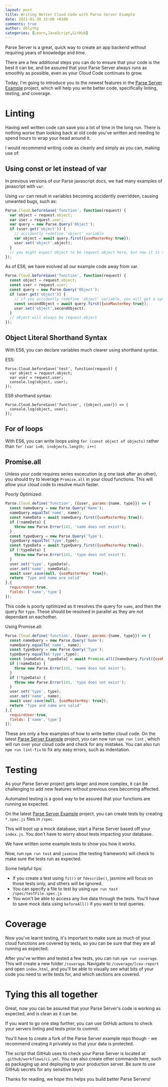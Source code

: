 ```yaml
---
layout: post
title: Writing Better Cloud Code with Parse Server Example
date: 2021-01-30 15:00 +0100
comments: true
author: dblythy
categories: [Learn,JavaScript,GitHub]
---
```


Parse Server is a great, quick way to create an app backend without requiring years of knowledge and time.

There are a few additional steps you can do to ensure that your code is the best it can be, and be assured that your Parse Server always runs as smoothly as possible, even as your Cloud Code continues to grow.

<!-- more -->

Today, I'm going to introduce you to the newest features in the [Parse Server Example](https://github.com/parse-community/parse-server-example) project, which will help you write better code, specifically linting, testing, and coverage.

# Linting

Having well written code can save you a lot of time in the long run. There is nothing worse than looking back at old code you've written and needing to spend hours to wrap your head around it. 

I would recommend writing code as cleanly and simply as you can, making use of:

## Using const or let instead of var

In previous versions of our Parse javascript docs, we had many examples of javascript with `var`.

Using `var` can result in variables becoming accidently overridden, causing unwanted bugs, such as:

```javascript
Parse.Cloud.beforeSave('function', function(request) {
  var object = request.object;
  var user = request.user;
  var query = new Parse.Query('Object');
  if (user.get('object')) {
    // accidently redefine 'object' variable
    var object = await query.first({useMasterKey:true});
    user.set('object',object);
  }
  // you might expect object to be request.object here, but now it is the object from the query
});
```
As of ES6, we have evolved all our example code away from var.

```javascript
Parse.Cloud.beforeSave('function', function(request) {
  const object = request.object;
  const user = request.user;
  const query = new Parse.Query('Object');
  if (user.get('object')) {
    // if you accidently redefine 'object' variable, you will get a syntax error using const.
    const secondObject = await query.first({useMasterKey:true});
    user.set('object',secondObject);
  }
  // object will always be request.object
});
```

## Object Literal Shorthand Syntax

With ES6, you can declare variables much clearer using shorthand syntax.

ES5:

```
Parse.Cloud.beforeSave('test', function(request) {
  var object = request.object;
  var user = request.user;
  console.log(object, user);
});
```

ES6 shorthand syntax:

```
Parse.Cloud.beforeSave('function', ({object,user}) => {
  console.log(object, user);
});
```

## For of loops

With ES6, you can write loops using `for (const object of objects)` rather than `for (var i=0; i<objects.length; i++)`

## Promise.all

Unless your code requires series excecution (e.g one task after an other), you should try to leverage `Promise.all` in your cloud functions. This will allow your cloud code to resolve much faster.

Poorly Optimized:

```javascript
Parse.Cloud.define('function', ({user, params:{name, type}}) => {
  const nameQuery = new Parse.Query('Name');
  nameQuery.equalTo('name', name);
  const nameData = await nameQuery.first({useMasterKey:true});
  if (!nameData) {
    throw new Parse.Error(141, 'name does not exist');
  }
  const typeQuery = new Parse.Query('Type');
  typeQuery.equalTo('type',type);
  const typeData = await typeQuery.first({useMasterKey:true});
  if (!typeData) {
    throw new Parse.Error(141, 'type does not exist');
  }
  user.set('type', typeData);
  user.set('name', nameData);
  await user.save(null, {useMasterKey: true});
  return 'Type and name are valid'
},{
  requireUser:true,
  fields: ['name','type']
});
```

This code is poorly optimized as it resolves the query for `name`, and then the query for `type`. These should be resolved in parallel as they are not dependant on eachother.

Using Promise.all:
```javascript
Parse.Cloud.define('function', ({user, params:{name, type}}) => {
  const nameQuery = new Parse.Query('Name');
  nameQuery.equalTo('name', name);
  const typeQuery = new Parse.Query('Type');
  typeQuery.equalTo('type',type);
  const [nameData, typeData] = await Promise.all([nameQuery.first({useMasterKey:true}),typeQuery.first({useMasterKey:true})]);
  if (!nameData) {
    throw new Parse.Error(141, 'name does not exist');
  }
  if (!typeData) {
    throw new Parse.Error(141, 'type does not exist');
  }
  user.set('type', type);
  user.set('name', name);
  await user.save(null, {useMasterKey: true});
  return 'Type and name are valid'
},{
  requireUser:true,
  fields: ['name','type']
});
```

These are only a few examples of how to write better cloud code. On the latest [Parse Server Example](https://github.com/parse-community/parse-server-example) project, you can now run `npm run lint` , which will run over your cloud code and check for any mistakes. You can also run `npm run lint-fix` to fix any easy errors, such as indentation.

# Testing

As your Parse Server project gets larger and more complex, it can be challenging to add new features without previous ones becoming affected.

Automated testing is a good way to be assured that your functions are running as expected.

On the latest [Parse Server Example](https://github.com/parse-community/parse-server-example) project, you can create tests by creating `*.spec.js` files in `/spec`. 

This will boot up a mock database, start a Parse Server based off your `index.js`. You don't have to worry about tests impacting your database.

We have written some example tests to show you how it works.

Now, run `npm run test` and `jasmine` (the testing framework) will check to make sure the tests run as expected. 

Some helpful tips:
- If you create a test using `fit()` or `fdescribe()`, jasmine will focus on those tests only, and others will be ignored.
- You can specify a file to test by using `npm run test /spec/testFile.spec.js`
- You won't be able to access any live data through the tests. You'll have to save mock data using `beforeAll()` if you want to test queries.

# Coverage

Now you've learnt testing, it's important to make sure as much of your cloud functions are covered by tests, so you can be sure that they are all running as expected.

After you've written and tested a few tests, you can run `npm run coverage`. This will create a new folder `/coverage`. Navigate to `/coverage/lcov-report` and open `index.html`, and you'll be able to visually see what bits of your code you need to write tests for, and which sections are covered.

# Tying this all together

Great, now you can be assured that your Parse Server's code is working as expected, and is clean as it can be.

If you want to go one step further, you can use GitHub actions to check your servers linting and tests prior to commit.

You'll have to create a fork of the Parse Server example repo though - we recommend creating it privately so that your data is protected.

The script that GitHub uses to check your Parse Server is located at `.github/workflows/ci.yml`. You can also create other commands here, such as packaging up and deploying to your production server. Be sure to use GitHub secrets for any sensitive keys!

Thanks for reading, we hope this helps you build better Parse Servers!